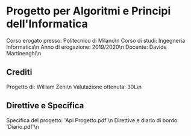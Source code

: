 # Progetto per Algoritmi e Principi dell'Informatica

Corso erogato presso: Politecnico di Milano\n
Corso di studi: Ingegneria Informatica\n
Anno di erogazione: 2019/2020\n
Docente: Davide Martinenghi\n

## Crediti

Progetto di: William Zeni\n
Valutazione ottenuta: 30L\n

## Direttive e Specifica

Specifica del progetto: 'Api Progetto.pdf'\n
Direttive e diario di bordo: 'Diario.pdf'\n
